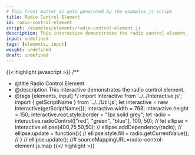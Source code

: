 ```yaml
---
# This front matter is auto generated by the examples.js script
title: Radio Control Element
id: radio-control-element
script: /examples/elements/radio-control-element.js
description: This interactive demonstrates the radio control element.
input: undefined
tags: [elements, input]
weight: undefined
draft: undefined
---
```


{{< highlight javascript >}}
/**
* @title Radio Control Element
* @description This interactive demonstrates the radio control element.
* @tags [elements, input]
*/
import Interactive from '../../Interactive.js';
import { getScriptName } from '../../Util.js';
let interactive = new Interactive(getScriptName());
interactive.width = 768;
interactive.height = 150;
interactive.root.style.border = "1px solid grey";
let radio = interactive.radioControl(["red", "green", "blue"], 100, 50);
// let ellipse = interactive.ellipse(400,75,50,50);
// ellipse.addDependency(radio);
// ellipse.update = function(){
//     ellipse.style.fill = radio.getCurrentValue();
// }
// ellipse.update();
//# sourceMappingURL=radio-control-element.js.map
{{</ highlight >}}

